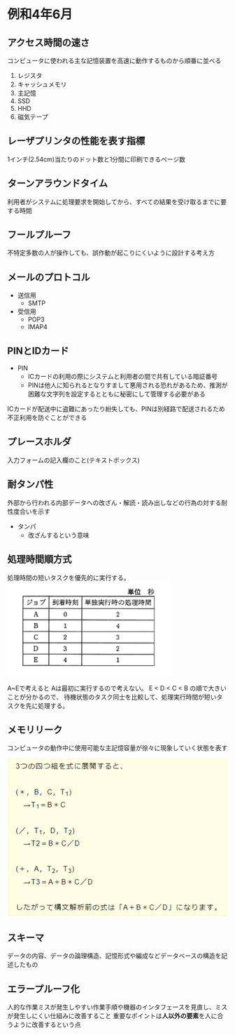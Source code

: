 # 例和4年6月
## アクセス時間の速さ
コンピュータに使われる主な記憶装置を高速に動作するものから順番に並べる
1. レジスタ
2. キャッシュメモリ
3. 主記憶
4. SSD
5. HHD
6. 磁気テープ


## レーザプリンタの性能を表す指標
1インチ(2.54cm)当たりのドット数と1分間に印刷できるページ数


## ターンアラウンドタイム
利用者がシステムに処理要求を開始してから、すべての結果を受け取るまでに要する時間


## フールプルーフ
不特定多数の人が操作しても、誤作動が起こりにくいように設計する考え方


## メールのプロトコル
- 送信用
  - SMTP
- 受信用
  - POP3
  - IMAP4


## PINとIDカード
- PIN
  - ICカードの利用の際にシステムと利用者の間で共有している暗証番号
  - PINは他人に知られるとなりすまして悪用される恐れがあるため、推測が困難な文字列を設定するとともに秘密にして管理する必要がある

ICカードが配送中に盗難にあったり紛失しても、PINは別経路で配送されるため不正利用を防ぐことができる


## プレースホルダ
入力フォームの記入欄のこと(テキストボックス)


## 耐タンパ性
外部から行われる内部データへの改ざん・解読・読み出しなどの行為の対する耐性度合いを示す
- タンパ
  - 改ざんするという意味


## 処理時間順方式
処理時間の短いタスクを優先的に実行する。
![picture 1](../../../images/94c0b25e6147aa8a195d704b633eac16bafe419c8f19abbc31d92744256a547d.png)

A~Eで考えると
Aは最初に実行するので考えない。
E < D < C < B
の順で大きいことが分かるので、
待機状態のタスク同士を比較して、処理実行時間が短いタスクを先に処理する。


## メモリリーク
コンピュータの動作中に使用可能な主記憶容量が徐々に現象していく状態を表す


![picture 2](../../../images/013b991b06f9c9aea25d037287bdbc06f72c02cab37a694a0ba987ffa6a03212.png)


## スキーマ
データの内容、データの論理構造、記憶形式や編成などデータベースの構造を記述したもの


## エラープルーフ化
人的な作業ミスが発生しやすい作業手順や機器のインタフェースを見直し、ミスが発生しにくい仕組みに改善すること
重要なポイントは**人以外の要素**を人に合うように改善するという点
